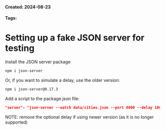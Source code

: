 #### Created: 2024-08-23
#### Tags:
# Setting up a fake JSON server for testing

Install the JSON server package
```bash
npm i json-server
```

Or, if you want to simulate a delay, use the older version:
```bash
npm i json-server@0.17.3
```

Add a script to the package.json file:
```json
"server": "json-server --watch data/cities.json --port 8000 --delay 1000"
```

NOTE: remove the optional delay if using newer version (as it is no longer supported)




